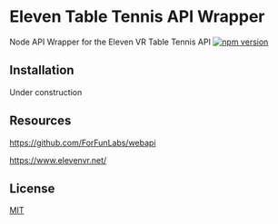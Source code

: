 # Eleven Table Tennis API Wrapper

Node API Wrapper for the Eleven VR Table Tennis API [![npm version](https://badge.fury.io/js/ett-api-wrapper.svg)](https://badge.fury.io/js/ett-api-wrapper)

## Installation

Under construction

## Resources

https://github.com/ForFunLabs/webapi

https://www.elevenvr.net/

## License
[MIT](https://choosealicense.com/licenses/mit/)